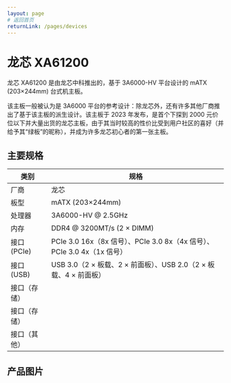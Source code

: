 ```yaml
---
layout: page
# 返回首页
returnLink: /pages/devices
---
```


<ChildHeader>
<template #pageTitle>子页面主标题</template>
<template #pageSubTitle>这里是副标题</template>
</ChildHeader>

<div class="body_content">

# 龙芯 XA61200

龙芯 XA61200 是由龙芯中科推出的，基于 3A6000-HV 平台设计的 mATX (203×244mm) 台式机主板。

该主板一般被认为是 3A6000 平台的参考设计：除龙芯外，还有许多其他厂商推出了基于该主板的派生设计。该主板于 2023 年发布，是首个下探到 2000 元价位以下并大量出货的龙芯主板，由于其当时较高的性价比受到用户社区的喜好（并给予其“绿板”的昵称），并成为许多龙芯初心者的第一张主板。

## 主要规格

| 类别 | 规格 |
|------|------|
| 厂商 | 龙芯 |
| 板型 | mATX (203×244mm) |
| 处理器 | 3A6000-HV @ 2.5GHz |
| 内存 | DDR4 @ 3200MT/s (2 × DIMM) |
| 接口 (PCIe) | PCIe 3.0 16x（8x 信号）、PCIe 3.0 8x（4x 信号）、PCIe 3.0 4x（1x 信号）|
| 接口 (USB)  | USB 3.0（2 × 板载、2 × 前面板）、USB 2.0（2 × 板载、4 × 前面板） |
| 接口（存储）||
| 接口（存储） ||
| 接口（其他） ||

## 产品图片

</div>

<ChildFooter />

<script setup>
import ChildHeader from '/components/ChildHeader.vue'
import ChildFooter from '/components/ChildFooter.vue'
</script>